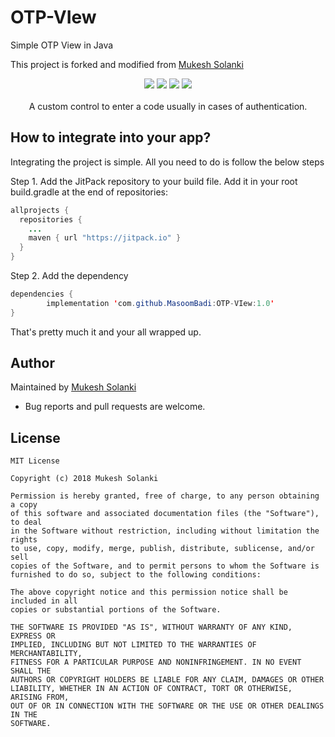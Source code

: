 # OTP-VIew
Simple OTP View in Java

This project is forked and modified from [Mukesh Solanki](https://www.github.com/mukeshsolanki)

<p align="center">
  <a href="https://jitpack.io/#MasoomBadi/OTP-VIew"> <img src="https://jitpack.io/v/MasoomBadi/OTP-VIew/month.svg" /></a>
  <a href="https://jitpack.io/#MasoomBadi/OTP-VIew"> <img src="https://jitpack.io/v/MasoomBadi/OTP-VIew.svg" /></a>
  <a href="https://github.com/MasoomBadi/OTP-VIew/actions"> <img src="https://github.com/MasoomBadi/OTP-VIew/workflows/Build/badge.svg" /></a>
  <a href="https://opensource.org/licenses/MIT"><img src="https://img.shields.io/badge/License-MIT-blue.svg"/></a>
  <br /><br />
    A custom control to enter a code usually in cases of authentication.
</p>

## How to integrate into your app?
Integrating the project is simple. All you need to do is follow the below steps

Step 1. Add the JitPack repository to your build file. Add it in your root build.gradle at the end of repositories:

```java
allprojects {
  repositories {
    ...
    maven { url "https://jitpack.io" }
  }
}
```
Step 2. Add the dependency
```java
dependencies {
        implementation 'com.github.MasoomBadi:OTP-VIew:1.0'
}
```

That's pretty much it and your all wrapped up.

## Author
Maintained by [Mukesh Solanki](https://www.github.com/mukeshsolanki)

* Bug reports and pull requests are welcome.

## License
```
MIT License

Copyright (c) 2018 Mukesh Solanki

Permission is hereby granted, free of charge, to any person obtaining a copy
of this software and associated documentation files (the "Software"), to deal
in the Software without restriction, including without limitation the rights
to use, copy, modify, merge, publish, distribute, sublicense, and/or sell
copies of the Software, and to permit persons to whom the Software is
furnished to do so, subject to the following conditions:

The above copyright notice and this permission notice shall be included in all
copies or substantial portions of the Software.

THE SOFTWARE IS PROVIDED "AS IS", WITHOUT WARRANTY OF ANY KIND, EXPRESS OR
IMPLIED, INCLUDING BUT NOT LIMITED TO THE WARRANTIES OF MERCHANTABILITY,
FITNESS FOR A PARTICULAR PURPOSE AND NONINFRINGEMENT. IN NO EVENT SHALL THE
AUTHORS OR COPYRIGHT HOLDERS BE LIABLE FOR ANY CLAIM, DAMAGES OR OTHER
LIABILITY, WHETHER IN AN ACTION OF CONTRACT, TORT OR OTHERWISE, ARISING FROM,
OUT OF OR IN CONNECTION WITH THE SOFTWARE OR THE USE OR OTHER DEALINGS IN THE
SOFTWARE.
```
